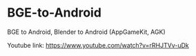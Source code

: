 # BGE-to-Android
BGE to Android, Blender to Android (AppGameKit, AGK)

Youtube link:
https://www.youtube.com/watch?v=rRHJTVv-uDk
